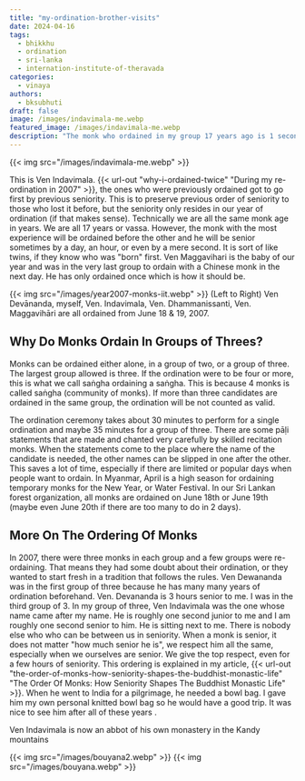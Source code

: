 ```yaml
---
title: "my-ordination-brother-visits"
date: 2024-04-16
tags:
  - bhikkhu
  - ordination
  - sri-lanka
  - internation-institute-of-theravada
categories:
  - vinaya
authors: 
  - bksubhuti
draft: false
image: /images/indavimala-me.webp
featured_image: /images/indavimala-me.webp
description: "The monk who ordained in my group 17 years ago is 1 second junior to me. "
---
```


{{< img src="/images/indavimala-me.webp" >}}


This is Ven Indavimala. {{< url-out "why-i-ordained-twice" "During my re-ordination in 2007" >}}, the ones who were previously ordained got to go first by previous seniority. This is to preserve previous order of seniority to those who lost it before, but the seniority only resides in our year of ordination (if that makes sense). Technically we are all the same monk age in years. We are all 17 years or vassa.  However, the monk with the most experience will be ordained before the other and he will be senior sometimes by a day, an hour, or even by a mere second.  It is sort of like twins, if they know who was "born" first. Ven Maggavihari is the baby of our year and was in the very last group to ordain with a Chinese monk in the next day. He has only ordained once which is how it should be.

{{< img src="/images/year2007-monks-iit.webp" >}}
(Left to Right) Ven Devānanda, myself, Ven. Indavimala, Ven. Dhammanissanti, Ven. Maggavihāri are all ordained from June 18 & 19, 2007.

## Why Do Monks Ordain In Groups of Threes?
Monks can be ordained either alone, in a group of two, or a group of three.  The largest group allowed is three.  If the ordination were to be four or more, this is what we call saṅgha ordaining a saṅgha.  This is because 4 monks is called saṅgha (community of monks).  If more than three candidates are ordained in the same group, the ordination will be not counted as valid.

The ordination ceremony takes about 30 minutes to perform for a single ordination and maybe 35 minutes for a group of three.  There are some pāḷi statements that are made and chanted very carefully by skilled recitation monks.  When the statements come to the place where the name of the candidate is needed, the other names can be slipped in one after the other.  This saves a lot of time, especially if there are limited or popular days when people want to ordain.  In Myanmar, April is a high season for ordaining temporary monks for the New Year, or Water Festival.  In our Sri Lankan forest organization, all monks are ordained on June 18th or June 19th (maybe even June 20th if there are too many to do in 2 days).  

## More On The Ordering Of Monks 
In 2007, there were three monks in each group and a few groups were re-ordaining.  That means they had some doubt about their ordination, or they wanted to start fresh in a tradition that follows the rules. Ven Dewananda was in the first group of three because he has many many years of ordination beforehand.  Ven. Devananda is 3 hours senior to me.  I was in the third group of 3. In my group of three, Ven Indavimala was the one whose name came after my name. He is roughly one second junior to me and I am roughly one second senior to him. He is sitting next to me. There is nobody else who who can be between us in seniority.  When a monk is senior, it does not matter "how much senior he is", we respect him all the same, especially when we ourselves are senior.  We give the top respect, even for a few hours of seniority.  This ordering is explained in my article, {{< url-out "the-order-of-monks-how-seniority-shapes-the-buddhist-monastic-life" "The Order Of Monks: How Seniority Shapes The Buddhist Monastic Life" >}}.
When he went to India for a pilgrimage, he needed a bowl bag. I gave him my own personal knitted bowl bag so he would have a good trip. It was nice to see him after all of these years .

Ven Indavimala is now an abbot of his own monastery in the Kandy mountains

{{< img src="/images/bouyana2.webp"  >}}
{{< img src="/images/bouyana.webp"  >}}
